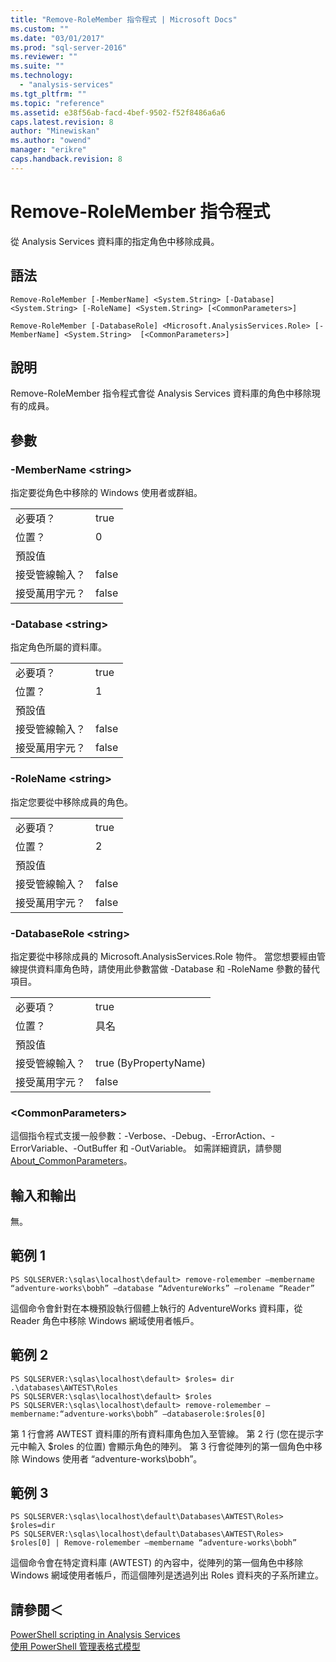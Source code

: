 ```yaml
---
title: "Remove-RoleMember 指令程式 | Microsoft Docs"
ms.custom: ""
ms.date: "03/01/2017"
ms.prod: "sql-server-2016"
ms.reviewer: ""
ms.suite: ""
ms.technology: 
  - "analysis-services"
ms.tgt_pltfrm: ""
ms.topic: "reference"
ms.assetid: e38f56ab-facd-4bef-9502-f52f8486a6a6
caps.latest.revision: 8
author: "Minewiskan"
ms.author: "owend"
manager: "erikre"
caps.handback.revision: 8
---
```

# Remove-RoleMember 指令程式
  從 Analysis Services 資料庫的指定角色中移除成員。  
  
## 語法  
 `Remove-RoleMember [-MemberName] <System.String> [-Database] <System.String> [-RoleName] <System.String> [<CommonParameters>]`  
  
 `Remove-RoleMember [-DatabaseRole] <Microsoft.AnalysisServices.Role> [-MemberName] <System.String>  [<CommonParameters>]`  
  
## 說明  
 Remove-RoleMember 指令程式會從 Analysis Services 資料庫的角色中移除現有的成員。  
  
## 參數  
  
### -MemberName \<string>  
 指定要從角色中移除的 Windows 使用者或群組。  
  
|||  
|-|-|  
|必要項？|true|  
|位置？|0|  
|預設值||  
|接受管線輸入？|false|  
|接受萬用字元？|false|  
  
### -Database \<string>  
 指定角色所屬的資料庫。  
  
|||  
|-|-|  
|必要項？|true|  
|位置？|1|  
|預設值||  
|接受管線輸入？|false|  
|接受萬用字元？|false|  
  
### -RoleName \<string>  
 指定您要從中移除成員的角色。  
  
|||  
|-|-|  
|必要項？|true|  
|位置？|2|  
|預設值||  
|接受管線輸入？|false|  
|接受萬用字元？|false|  
  
### -DatabaseRole \<string>  
 指定要從中移除成員的 Microsoft.AnalysisServices.Role 物件。 當您想要經由管線提供資料庫角色時，請使用此參數當做 -Database 和 -RoleName 參數的替代項目。  
  
|||  
|-|-|  
|必要項？|true|  
|位置？|具名|  
|預設值||  
|接受管線輸入？|true (ByPropertyName)|  
|接受萬用字元？|false|  
  
### \<CommonParameters>  
 這個指令程式支援一般參數：-Verbose、-Debug、-ErrorAction、-ErrorVariable、-OutBuffer 和 -OutVariable。 如需詳細資訊，請參閱 [About_CommonParameters](http://go.microsoft.com/fwlink/?linkID=227825)。  
  
## 輸入和輸出  
 無。  
  
## 範例 1  
  
```  
PS SQLSERVER:\sqlas\localhost\default> remove-rolemember –membername “adventure-works\bobh” –database “AdventureWorks” –rolename “Reader”  
```  
  
 這個命令會針對在本機預設執行個體上執行的 AdventureWorks 資料庫，從 Reader 角色中移除 Windows 網域使用者帳戶。  
  
## 範例 2  
  
```  
PS SQLSERVER:\sqlas\localhost\default> $roles= dir .\databases\AWTEST\Roles  
PS SQLSERVER:\sqlas\localhost\default> $roles  
PS SQLSERVER:\sqlas\localhost\default> remove-rolemember –membername:“adventure-works\bobh” –databaserole:$roles[0]  
```  
  
 第 1 行會將 AWTEST 資料庫的所有資料庫角色加入至管線。 第 2 行 (您在提示字元中輸入 $roles 的位置) 會顯示角色的陣列。 第 3 行會從陣列的第一個角色中移除 Windows 使用者 “adventure-works\bobh”。  
  
## 範例 3  
  
```  
PS SQLSERVER:\sqlas\localhost\default\Databases\AWTEST\Roles> $roles=dir  
PS SQLSERVER:\sqlas\localhost\default\Databases\AWTEST\Roles> $roles[0] | Remove-rolemember –membername “adventure-works\bobh”  
```  
  
 這個命令會在特定資料庫 (AWTEST) 的內容中，從陣列的第一個角色中移除 Windows 網域使用者帳戶，而這個陣列是透過列出 Roles 資料夾的子系所建立。  
  
## 請參閱＜  
 [PowerShell scripting in Analysis Services](../../analysis-services/instances/powershell-scripting-in-analysis-services.md)   
 [使用 PowerShell 管理表格式模型](http://go.microsoft.com/fwlink/?linkID=227685)  
  
  